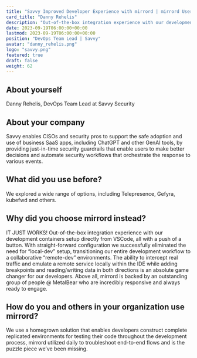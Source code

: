 ```yaml
---
title: "Savvy Improved Developer Experience with mirrord | mirrord User Stories"
card_title: "Danny Rehelis"
description: "Out-of-the-box integration experience with our development containers setup directly from VSCode, all with a push of a button. Read Savvy's use case."
date: 2023-09-19T06:00:00+00:00
lastmod: 2023-09-19T06:00:00+00:00
position: "DevOps Team Lead | Savvy"
avatar: "danny_rehelis.png"
logo: "savvy.png"
featured: true
draft: false
weight: 62
---
```


## About yourself

Danny Rehelis, DevOps Team Lead at Savvy Security

## About your company

Savvy enables CISOs and security pros to support the safe adoption and use of business SaaS apps, including ChatGPT and other GenAI tools, by providing just-in-time security guardrails that enable users to make better decisions and automate security workflows that orchestrate the response to various events.


## What did you use before?

We explored a wide range of options, including Telepresence, Gefyra, kubefwd and others.

## Why did you choose mirrord instead?

IT JUST WORKS! Out-of-the-box integration experience with our development containers setup directly from VSCode, all with a push of a button.
With straight-forward configuration we successfully eliminated the need for “local-dev” setup, transitioning our entire development workflow to a collaborative “remote-dev” environments.
The ability to intercept real traffic and emulate a remote service locally within the IDE while adding breakpoints and reading/writing data in both directions is an absolute game changer for our developers.
Above all, mirrord is backed by an outstanding group of people @ MetalBear who are incredibly responsive and always ready to engage.

## How do you and others in your organization use mirrord?

We use a homegrown solution that enables developers construct complete replicated environments for testing their code throughout the development process, mirrord utilized daily to troubleshoot end-to-end flows and is the puzzle piece we’ve been missing.

